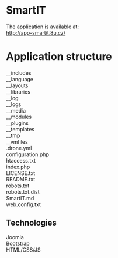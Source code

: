# SmartIT

The application is available at:<br />
http://app-smartit.8u.cz/<br />


# Application structure

__includes<br />
__language<br />
__layouts<br />
__libraries<br />
__log<br />
__logs<br />
__media<br />
__modules<br />
__plugins<br />
__templates<br />
__tmp<br />
__vmfiles<br />
.drone.yml<br />
configuration.php<br />
htaccess.txt<br />
index.php<br />
LICENSE.txt<br />
README.txt<br />
robots.txt<br />
robots.txt.dist<br />
SmartIT.md<br />
web.config.txt<br />

## Technologies

Joomla<br />
Bootstrap<br />
HTML/CSS/JS<br />
